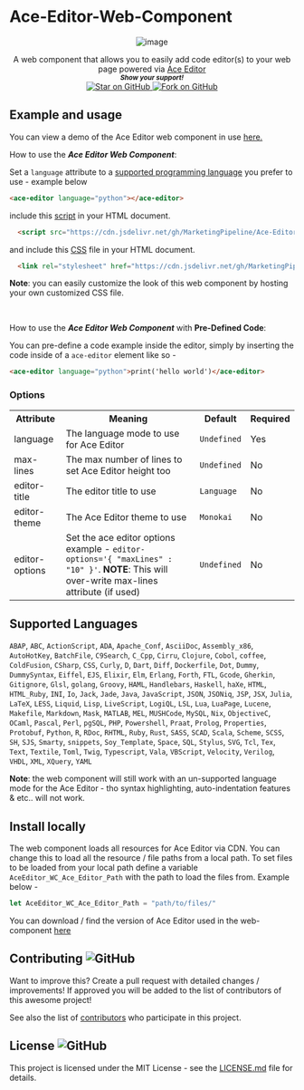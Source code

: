 # Ace-Editor-Web-Component



<div align="center"> 

![image](https://user-images.githubusercontent.com/86180097/202600069-4a82c9b8-a033-4d04-a32d-e784906cbf01.png)

A web component that allows you to easily add code editor(s) to your web page powered via [Ace Editor](https://github.com/ajaxorg/ace) <br>
  <small> <b><i>Show your support!</i> </b></small>
  <br>
   <a href="https://github.com/MarketingPipeline/Ace-Editor-Web-Component">
    <img title="Star on GitHub" src="https://img.shields.io/github/stars/MarketingPipeline/Ace-Editor-Web-Component.svg?style=social&label=Star">
  </a>
  <a href="https://github.com/MarketingPipeline/Ace-Editor-Web-Component/fork">
    <img title="Fork on GitHub" src="https://img.shields.io/github/forks/MarketingPipeline/Ace-Editor-Web-Component.svg?style=social&label=Fork">
  </a>

</div>





## Example and usage

You can view a demo of the Ace Editor web component in use [here.](https://marketingpipeline.github.io/Ace-Editor-Web-Component/demo.html)


How to use the <b><i>Ace Editor Web Component</b></i>:

Set a <code>language</code> attribute to a [supported programming language](#supported-languages) you prefer to use - example below


```html
<ace-editor language="python"></ace-editor>
```    




   include this [script](https://github.com/MarketingPipeline/Ace-Editor-Web-Component/blob/main/dist/ace-editor-wc.min.js) in your HTML document.
         
  ```html
    <script src="https://cdn.jsdelivr.net/gh/MarketingPipeline/Ace-Editor-Web-Component@1.0.1/dist/ace-editor-wc.min.js" defer></script> 
   ```
    
    
    
and include this [CSS](https://github.com/MarketingPipeline/Ace-Editor-Web-Component/blob/main/dist/ace-editor-wc.min.css) file in your HTML document.

```html
  <link rel="stylesheet" href="https://cdn.jsdelivr.net/gh/MarketingPipeline/Ace-Editor-Web-Component@v1.0.1/dist/ace-editor-wc.min.css">
```

<b>Note</b>: you can easily customize the look of this web component by hosting your own customized CSS file.


<br>


How to use the <b><i>Ace Editor Web Component</b></i> with <b>Pre-Defined Code</b>:

You can pre-define a code example inside the editor, simply by inserting the code inside of a <code>ace-editor</code> element like so - 

```html
<ace-editor language="python">print('hello world')</ace-editor>
```    


    
    
### Options



<table>
<tr>
<th>Attribute</th>
<th>Meaning</th>
<th>Default</th>
<th>Required</th>
</tr>
<tr>
<td>language</td>
 <td> The language mode to use for Ace Editor</b></td>
<td><code>Undefined</code></td>
<td>Yes</td>
</tr>
<tr>
<td> max-lines</td>
 <td>The max number of lines to set Ace Editor height too</b></td>
<td><code>Undefined</code></td>
<td>No</td>
</tr>
<td>editor-title</td>
 <td>The editor title to use</b></td>
<td><code>Language</code></td>
<td>No</td>
</tr>
<tr>
<td> editor-theme</td>
 <td>The Ace Editor theme to use</b></td>
<td><code>Monokai</code></td>
<td>No</td>
</tr>
<tr>
<td> editor-options</td>
 <td>Set the ace editor options example - <code>editor-options='{ "maxLines" : "10" }'</code>. <b>NOTE</b>: This will over-write max-lines attribute (if used)</b></td>
<td><code>Undefined</code></td>
<td>No</td>
</tr>







</table>


## Supported Languages

`ABAP`,
`ABC`,
`ActionScript`,
`ADA`,
`Apache_Conf`,
`AsciiDoc`,
`Assembly_x86`,
`AutoHotKey`,
`BatchFile`,
`C9Search`,
`C_Cpp`,
`Cirru`,
`Clojure`,
`Cobol`,
`coffee`,
`ColdFusion`,
`CSharp`,
`CSS`,
`Curly`,
`D`,
`Dart`,
`Diff`,
`Dockerfile`,
`Dot`,
`Dummy`,
`DummySyntax`,
`Eiffel`,
`EJS`,
`Elixir`,
`Elm`,
`Erlang`,
`Forth`,
`FTL`,
`Gcode`,
`Gherkin`,
`Gitignore`,
`Glsl`,
`golang`,
`Groovy`,
`HAML`,
`Handlebars`,
`Haskell`,
`haXe`,
`HTML`,
`HTML_Ruby`,
`INI`,
`Io`,
`Jack`,
`Jade`,
`Java`,
`JavaScript`,
`JSON`,
`JSONiq`,
`JSP`,
`JSX`,
`Julia`,
`LaTeX`,
`LESS`,
`Liquid`,
`Lisp`,
`LiveScript`,
`LogiQL`,
`LSL`,
`Lua`,
`LuaPage`,
`Lucene`,
`Makefile`,
`Markdown`,
`Mask`,
`MATLAB`,
`MEL`,
`MUSHCode`,
`MySQL`,
`Nix`,
`ObjectiveC`,
`OCaml`,
`Pascal`,
`Perl`,
`pgSQL`,
`PHP`,
`Powershell`,
`Praat`,
`Prolog`,
`Properties`,
`Protobuf`,
`Python`,
`R`,
`RDoc`,
`RHTML`,
`Ruby`,
`Rust`,
`SASS`,
`SCAD`,
`Scala`,
`Scheme`,
`SCSS`,
`SH`,
`SJS`,
`Smarty`,
`snippets`,
`Soy_Template`,
`Space`,
`SQL`,
`Stylus`,
`SVG`,
`Tcl`,
`Tex`,
`Text`,
`Textile`,
`Toml`,
`Twig`,
`Typescript`,
`Vala`,
`VBScript`,
`Velocity`,
`Verilog`,
`VHDL`,
`XML`,
`XQuery`,
`YAML`

<b>Note</b>: the web component will still work with an un-supported language mode for the Ace Editor - tho syntax highlighting, auto-indentation features & etc.. will not work. 

## Install locally

The web component loads all resources for Ace Editor via CDN. You can change this to load all the resource / file paths from a local path. To set files to be loaded from your local path define a variable ```AceEditor_WC_Ace_Editor_Path``` with the path to load the files from. Example below -

```js
let AceEditor_WC_Ace_Editor_Path = "path/to/files/"
```

You can download / find the version of Ace Editor used in the web-component [here](https://cdn.jsdelivr.net/npm/ace-min-noconflict@1.1.9/)

## Contributing ![GitHub](https://img.shields.io/github/contributors/MarketingPipeline/Ace-Editor-Web-Component)

Want to improve this? Create a pull request with detailed changes / improvements! If approved you will be added to the list of contributors of this awesome project!


See also the list of
[contributors](https://github.com/MarketingPipeline/Ace-Editor-Web-Component/graphs/contributors) who
participate in this project.

## License ![GitHub](https://img.shields.io/github/license/MarketingPipeline/Ace-Editor-Web-Component)

This project is licensed under the MIT License - see the
[LICENSE.md](https://github.com/MarketingPipeline/Ace-Editor-Web-Component/blob/main/LICENSE) file for
details.
